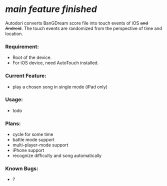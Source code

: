 # _main feature finished_

Autodori converts BanGDream score file into touch events of iOS ~~and Android~~. 
The touch events are randomized from the perspective of time and location.

### Requirement:
- Root of the device.
- For iOS device, need AutoTouch installed.

### Current Feature:
- play a chosen song in single mode (iPad only)

### Usage:
- todo

### Plans:
- cycle for some time
- battle mode support
- multi-player-mode support
- iPhone support
- recognize difficulty and song automatically

### Known Bugs:
- ?